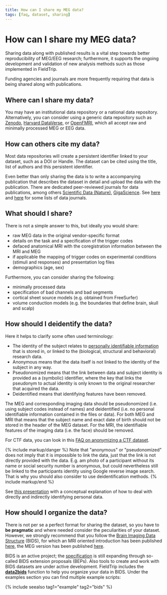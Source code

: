 ```yaml
---
title: How can I share my MEG data?
tags: [faq, dataset, sharing]
---
```


# How can I share my MEG data?

Sharing data along with published results is a vital step towards better reproducibility of MEG/EEG research; furthermore, it supports the ongoing development and validation of new analysis methods such as those implemented in FieldTrip.

Funding agencies and journals are more frequently requiring that data is being shared along with publications.

## Where can I share my data?

You may have an institutional data repository or a national data repository. Alternatively, you can consider using a generic data repository such as [Zenodo](http://zenodo.org/), [Harvard DataVerse](https://thedata.harvard.edu), or [OpenFMRI](http://openfmri.org/), which all accept raw and minimally processed MEG or EEG data.

## How can others cite my data?

Most data repositories will create a persistent identifier linked to your dataset, such as a DOI or Handle. The dataset can be cited using the title, list of authors and this persistent identifier.

Even better than only sharing the data is to write a accompanying publication that describes the dataset in detail and upload the data with the publication. There are dedicated peer-reviewed journals for data publications, among others [Scientific Data (Nature)](http://www.nature.com/sdata/), [GigaScience](http://www.gigasciencejournal.com/). See [here](https://www.wiki.ed.ac.uk/display/datashare/Sources+of+dataset+peer+review) and [here](http://proj.badc.rl.ac.uk/preparde/blog/DataJournalsList) for some lists of data journals.

## What should I share?

There is not a simple answer to this, but ideally you would share:

- raw MEG data in the original vendor-specific format
- details on the task and a specification of the trigger codes
- defaced anatomical MRI with the coregistration information between the MRI and MEG
- if applicable the mapping of trigger codes on experimental conditions (stimuli and responses) and presentation log files
- demographics (age, sex)

Furthermore, you can consider sharing the following:

- minimally processed data
- specification of bad channels and bad segments
- cortical sheet source models (e.g. obtained from FreeSurfer)
- volume conduction models (e.g. the boundaries that define brain, skull and scalp)

## How should I deidentify the data?

Here it helps to clarify some often used terminology:

- The identity of the subject relates to [personally identifiable information](https://en.wikipedia.org/wiki/Personally_identifiable_information) that is stored in, or linked to the (biological, structural and behavioral) research data.
- Anonymous means that the data itself is not linked to the identity of the subject in any way.
- Pseudonomized means that the link between data and subject identity is provided as a (symbolic) identifier, where the key that links the pseudonym to actual identity is only known to the original researcher that acquired the data.
- Deidentified means that identifying features have been removed.

The MEG and corresponding imaging data should be pseudonomized (i.e. using subject codes instead of names) and deidentified (i.e. no personal identifiable information contained in the files or data). For both MEG and MRI that means that the subject name and exact date of birth should not be stored in the header of the MEG dataset. For the MRI, the identifiable features of the imaging data (i.e. the face) should be removed.

For CTF data, you can look in this [FAQ on anonymizing a CTF dataset](/faq/how_can_i_anonymize_a_ctf_dataset).

{% include markup/danger %}
Note that "anonymous" or "pseudonomized" does not imply that it is impossible to link the data, just that the link is not directly provided with the data. E.g. am photo of a participant without its name or social security number is anonymous, but could nevertheless still be linked to the participants identity using Google reverse image search. That is why you should also consider to use deidentification methods.
{% include markup/end %}

See [this presentation](http://slideshare.net/RobertOostenveld/cuttingeeg-open-science-open-data-and-bids-for-eeg) with a conceptual explanation of how to deal with directly and indirectly identifying personal data.

## How should I organize the data?

There is not per se a perfect format for sharing the dataset, so you have to **be pragmatic** and where needed consider the peculiarities of your dataset. However, we strongly recommend that you follow the [Brain Imaging Data Structure](http://bids.neuroimaging.io/) (BIDS), for which an MRI oriented introduction has been published [here](http://www.nature.com/articles/sdata201644), the MEG version has been published [here](https://www.nature.com/articles/sdata2018110).

BIDS is an active project; the [specification](https://bids-specification.readthedocs.io/en/stable/) is still expanding through so-called BIDS extension proposals (BEPs). Also tools to create and work with BIDS datasets are under active development. FieldTrip includes the **[data2bids](https://github.com/fieldtrip/fieldtrip/blob/release/data2bids.m)** function to help you organize your data in BIDS. Under the examples section you can find multiple example scripts:

{% include seealso tag1="example" tag2="bids" %}
